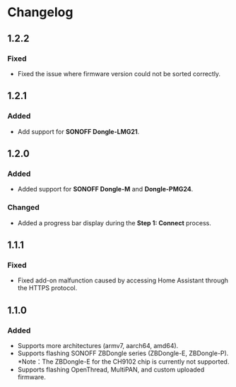 # Changelog  

## 1.2.2
### Fixed
- Fixed the issue where firmware version could not be sorted correctly.

## 1.2.1
### Added
- Add support for **SONOFF Dongle-LMG21**.

## 1.2.0
### Added
- Added support for **SONOFF Dongle-M** and **Dongle-PMG24**.

### Changed
- Added a progress bar display during the **Step 1: Connect** process.

## 1.1.1
### Fixed
- Fixed add-on malfunction caused by accessing Home Assistant through the HTTPS protocol.

## 1.1.0
### Added
- Supports more architectures (armv7, aarch64, amd64).
- Supports flashing SONOFF ZBDongle series (ZBDongle-E, ZBDongle-P). *Note：The ZBDongle-E for the CH9102 chip is currently not supported.
- Supports flashing OpenThread, MultiPAN, and custom uploaded firmware.